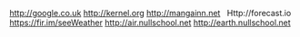 http://google.co.uk http://kernel.org http://mangainn.net
 
Http://forecast.io 
https://fir.im/seeWeather
http://air.nullschool.net
 http://earth.nullschool.net
